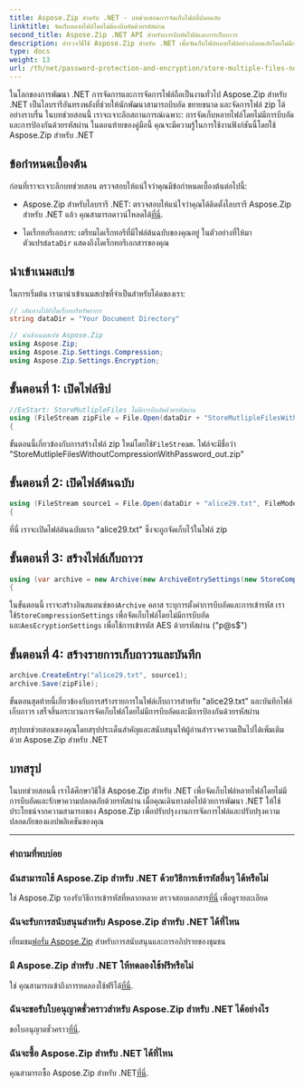 ```yaml
---
title: Aspose.Zip สำหรับ .NET - บทช่วยสอนการจัดเก็บไฟล์ที่ปลอดภัย
linktitle: จัดเก็บหลายไฟล์โดยไม่ต้องบีบอัดด้วยรหัสผ่าน
second_title: Aspose.Zip .NET API สำหรับการบีบอัดไฟล์และการเก็บถาวร
description: สำรวจวิธีใช้ Aspose.Zip สำหรับ .NET เพื่อจัดเก็บไฟล์หลายไฟล์อย่างปลอดภัยโดยไม่มีการบีบอัด ขั้นตอนง่ายๆ ในการป้องกันด้วยรหัสผ่าน ปลดล็อกพลังของการจัดการไฟล์!
type: docs
weight: 13
url: /th/net/password-protection-and-encryption/store-multiple-files-no-compression-password/
---
```


ในโลกของการพัฒนา .NET การจัดการและการจัดการไฟล์ถือเป็นงานทั่วไป Aspose.Zip สำหรับ .NET เป็นไลบรารีอันทรงพลังที่ช่วยให้นักพัฒนาสามารถบีบอัด ขยายขนาด และจัดการไฟล์ zip ได้อย่างราบรื่น ในบทช่วยสอนนี้ เราจะเจาะลึกสถานการณ์เฉพาะ: การจัดเก็บหลายไฟล์โดยไม่มีการบีบอัดและการป้องกันด้วยรหัสผ่าน ในตอนท้ายของคู่มือนี้ คุณจะมีความรู้ในการใช้งานฟังก์ชันนี้โดยใช้ Aspose.Zip สำหรับ .NET

## ข้อกำหนดเบื้องต้น

ก่อนที่เราจะเจาะลึกบทช่วยสอน ตรวจสอบให้แน่ใจว่าคุณมีข้อกำหนดเบื้องต้นต่อไปนี้:

-  Aspose.Zip สำหรับไลบรารี .NET: ตรวจสอบให้แน่ใจว่าคุณได้ติดตั้งไลบรารี Aspose.Zip สำหรับ .NET แล้ว คุณสามารถดาวน์โหลดได้[ที่นี่](https://releases.aspose.com/zip/net/).

-  ไดเร็กทอรีเอกสาร: เตรียมไดเร็กทอรีที่มีไฟล์ต้นฉบับของคุณอยู่ ในตัวอย่างที่ให้มา ตัวแปร`dataDir` แสดงถึงไดเร็กทอรีเอกสารของคุณ

## นำเข้าเนมสเปซ

ในการเริ่มต้น เรามานำเข้าเนมสเปซที่จำเป็นสำหรับโค้ดของเรา:

```csharp
// เส้นทางไปยังไดเร็กทอรีทรัพยากร
string dataDir = "Your Document Directory"

// นำเข้าเนมสเปซ Aspose.Zip
using Aspose.Zip;
using Aspose.Zip.Settings.Compression;
using Aspose.Zip.Settings.Encryption;
```

## ขั้นตอนที่ 1: เปิดไฟล์ซิป

```csharp
//ExStart: StoreMutlipleFiles ไม่มีการบีบอัดด้วยรหัสผ่าน
using (FileStream zipFile = File.Open(dataDir + "StoreMutlipleFilesWithoutCompressionWithPassword_out.zip", FileMode.Create))
{
```

 ขั้นตอนนี้เกี่ยวข้องกับการสร้างไฟล์ zip ใหม่โดยใช้`FileStream`. ไฟล์จะมีชื่อว่า "StoreMutlipleFilesWithoutCompressionWithPassword_out.zip"

## ขั้นตอนที่ 2: เปิดไฟล์ต้นฉบับ

```csharp
using (FileStream source1 = File.Open(dataDir + "alice29.txt", FileMode.Open, FileAccess.Read))
{
```

ที่นี่ เราจะเปิดไฟล์ต้นฉบับแรก "alice29.txt" ซึ่งจะถูกจัดเก็บไว้ในไฟล์ zip

## ขั้นตอนที่ 3: สร้างไฟล์เก็บถาวร

```csharp
using (var archive = new Archive(new ArchiveEntrySettings(new StoreCompressionSettings(), new AesEcryptionSettings("p@s$", EncryptionMethod.AES256))))
{
```

 ในขั้นตอนนี้ เราจะสร้างอินสแตนซ์ของ`Archive` คลาส ระบุการตั้งค่าการบีบอัดและการเข้ารหัส เราใช้`StoreCompressionSettings` เพื่อจัดเก็บไฟล์โดยไม่มีการบีบอัดและ`AesEcryptionSettings` เพื่อใช้การเข้ารหัส AES ด้วยรหัสผ่าน ("p@s$")

## ขั้นตอนที่ 4: สร้างรายการเก็บถาวรและบันทึก

```csharp
archive.CreateEntry("alice29.txt", source1);
archive.Save(zipFile);
```

ขั้นตอนสุดท้ายนี้เกี่ยวข้องกับการสร้างรายการในไฟล์เก็บถาวรสำหรับ "alice29.txt" และบันทึกไฟล์เก็บถาวร เสร็จสิ้นกระบวนการจัดเก็บไฟล์โดยไม่มีการบีบอัดและมีการป้องกันด้วยรหัสผ่าน

สรุปบทช่วยสอนของคุณโดยสรุปประเด็นสำคัญและสนับสนุนให้ผู้อ่านสำรวจความเป็นไปได้เพิ่มเติมด้วย Aspose.Zip สำหรับ .NET

## บทสรุป

ในบทช่วยสอนนี้ เราได้ศึกษาวิธีใช้ Aspose.Zip สำหรับ .NET เพื่อจัดเก็บไฟล์หลายไฟล์โดยไม่มีการบีบอัดและรักษาความปลอดภัยด้วยรหัสผ่าน เมื่อคุณเดินทางต่อไปด้วยการพัฒนา .NET ให้ใช้ประโยชน์จากความสามารถของ Aspose.Zip เพื่อปรับปรุงงานการจัดการไฟล์และปรับปรุงความปลอดภัยของแอปพลิเคชันของคุณ

---

### คำถามที่พบบ่อย

### ฉันสามารถใช้ Aspose.Zip สำหรับ .NET ด้วยวิธีการเข้ารหัสอื่นๆ ได้หรือไม่
 ใช่ Aspose.Zip รองรับวิธีการเข้ารหัสที่หลากหลาย ตรวจสอบเอกสาร[ที่นี่](https://reference.aspose.com/zip/net/) เพื่อดูรายละเอียด

### ฉันจะรับการสนับสนุนสำหรับ Aspose.Zip สำหรับ .NET ได้ที่ไหน
 เยี่ยมชม[ฟอรั่ม Aspose.Zip](https://forum.aspose.com/c/zip/37) สำหรับการสนับสนุนและการอภิปรายของชุมชน

### มี Aspose.Zip สำหรับ .NET ให้ทดลองใช้ฟรีหรือไม่
 ใช่ คุณสามารถเข้าถึงการทดลองใช้ฟรีได้[ที่นี่](https://releases.aspose.com/).

### ฉันจะขอรับใบอนุญาตชั่วคราวสำหรับ Aspose.Zip สำหรับ .NET ได้อย่างไร
 ขอใบอนุญาตชั่วคราว[ที่นี่](https://purchase.aspose.com/temporary-license/).

### ฉันจะซื้อ Aspose.Zip สำหรับ .NET ได้ที่ไหน
 คุณสามารถซื้อ Aspose.Zip สำหรับ .NET[ที่นี่](https://purchase.aspose.com/buy).
